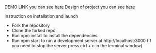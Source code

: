 DEMO LINK you can see [here](https://<your_account>.github.io/millionaire/)
Design of project you can see [here](https://www.figma.com/file/tIZEZn2HTAeSDQRzoOzvXE/Front-end-test%2C-Headway?node-id=0%3A1)

Instruction on installation and launch

 - Fork the repository
 - Clone the forked repo
 - Run npm install to install the dependencies
 - Run npm start to run a development server at http://localhost:3000 (If you need to stop the server press ctrl + c in the terminal window)
 
